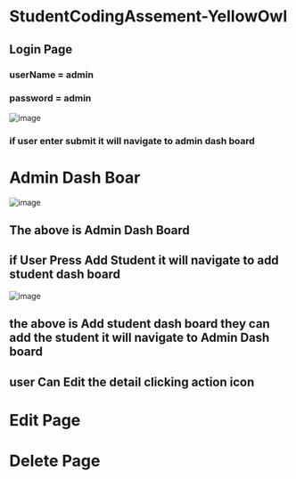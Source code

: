 # StudentCodingAssement-YellowOwl
## Login Page
### userName = admin
### password = admin

![image](https://github.com/Nishanth-somu/StudentCodingAssement-YellowOwl/assets/138356011/1a2bd962-c4a7-4dd5-9afc-eb650b900381)
### if user enter submit it will navigate to admin dash board

# Admin Dash Boar
![image](https://github.com/Nishanth-somu/StudentCodingAssement-YellowOwl/assets/138356011/116a621a-a68c-4f79-b489-b88649cc9110)

## The above is Admin Dash Board
## if User Press Add Student it will navigate to add student dash board


![image](https://github.com/Nishanth-somu/StudentCodingAssement-YellowOwl/assets/138356011/800b076e-f151-4646-85a8-a538a33a7a83)

## the above is Add student dash board they can add the student it will navigate to Admin Dash board

## user Can Edit the detail  clicking action icon 


# Edit Page
# Delete Page
